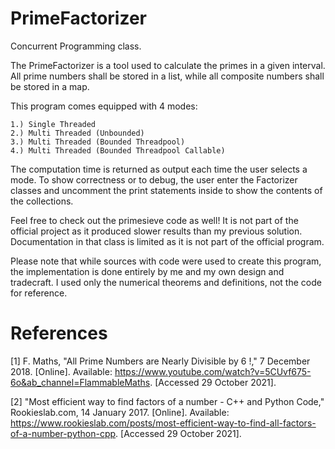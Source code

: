 # PrimeFactorizer
Concurrent Programming class.

The PrimeFactorizer is a tool used to calculate the primes in a given interval. All prime numbers shall be stored in a list, while all composite numbers shall be stored in a map.

This program comes equipped with 4 modes:

    1.) Single Threaded
    2.) Multi Threaded (Unbounded)
    3.) Multi Threaded (Bounded Threadpool)
    4.) Multi Threaded (Bounded Threadpool Callable)
    
The computation time is returned as output each time the user selects a mode. To show correctness or to debug, the user enter the Factorizer classes and uncomment the print statements inside to show the contents of the collections.

Feel free to check out the primesieve code as well! It is not part of the official project as it produced slower results than my previous solution. Documentation in that class is limited as it is not part of the official program.

Please note that while sources with code were used to create this program, the implementation is done entirely by me and my own design and tradecraft. I used only the numerical theorems and definitions, not the code for reference.

# References
[1] 	F. Maths, "All Prime Numbers are Nearly Divisible by 6 !," 7 December 2018. [Online]. Available: https://www.youtube.com/watch?v=5CUvf675-6o&ab_channel=FlammableMaths. [Accessed 29 October 2021].

[2] 	"Most efficient way to find factors of a number - C++ and Python Code," Rookieslab.com, 14 January 2017. [Online]. Available: https://www.rookieslab.com/posts/most-efficient-way-to-find-all-factors-of-a-number-python-cpp. [Accessed 29 October 2021].
